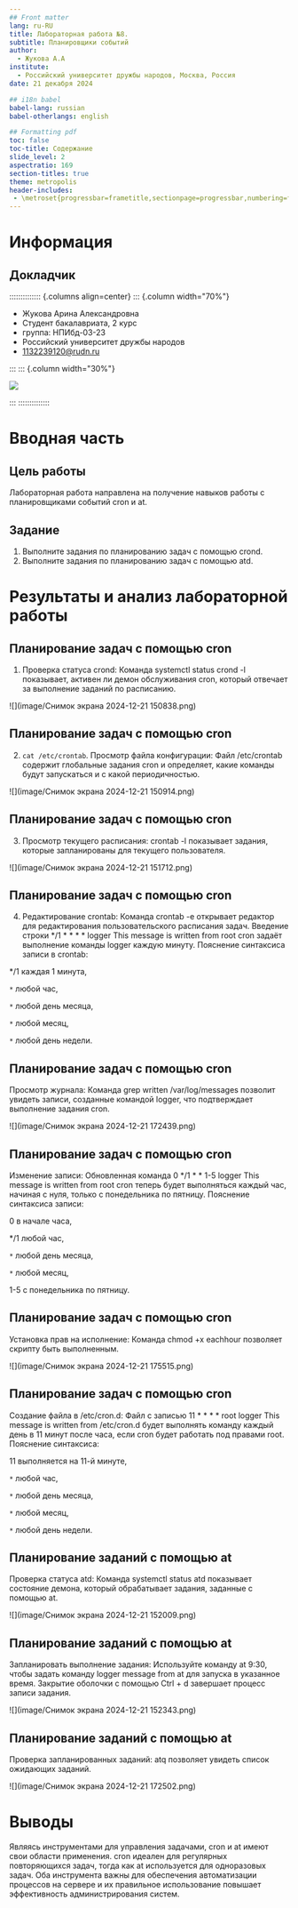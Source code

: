 ```yaml
---
## Front matter
lang: ru-RU
title: Лабораторная работа №8.
subtitle: Планировщики событий
author:
  - Жукова А.А
institute:
  - Российский университет дружбы народов, Москва, Россия
date: 21 декабря 2024

## i18n babel
babel-lang: russian
babel-otherlangs: english

## Formatting pdf
toc: false
toc-title: Содержание
slide_level: 2
aspectratio: 169
section-titles: true
theme: metropolis
header-includes:
 - \metroset{progressbar=frametitle,sectionpage=progressbar,numbering=fraction}
---
```


# Информация

## Докладчик

:::::::::::::: {.columns align=center}
::: {.column width="70%"}

  * Жукова Арина Александровна
  * Студент бакалавриата, 2 курс
  * группа: НПИбд-03-23
  * Российский университет дружбы народов
  * [1132239120@rudn.ru](mailto:1132239120@rudn.ru)

:::
::: {.column width="30%"}

![](./image/zhukova.jpg)

:::
::::::::::::::

# Вводная часть

## Цель работы

Лабораторная работа направлена на получение навыков работы с планировщиками событий cron и at.

## Задание

1. Выполните задания по планированию задач с помощью crond.
2. Выполните задания по планированию задач с помощью atd.

# Результаты и анализ лабораторной работы

## Планирование задач с помощью cron

1. Проверка статуса crond: Команда systemctl status crond -l показывает, активен ли демон обслуживания cron, который отвечает за выполнение заданий по расписанию.

![](image/Снимок экрана 2024-12-21 150838.png)

## Планирование задач с помощью cron

2. `cat /etc/crontab`. Просмотр файла конфигурации: Файл /etc/crontab содержит глобальные задания cron и определяет, какие команды будут запускаться и с какой периодичностью.

![](image/Снимок экрана 2024-12-21 150914.png)

## Планирование задач с помощью cron

3. Просмотр текущего расписания: crontab -l показывает задания, которые запланированы для текущего пользователя. 

![](image/Снимок экрана 2024-12-21 151712.png)

## Планирование задач с помощью cron

4. Редактирование crontab: Команда crontab -e открывает редактор для редактирования пользовательского расписания задач. Введение строки */1 * * * * logger This message is written from root cron задаёт выполнение команды logger каждую минуту.
Пояснение синтаксиса записи в crontab:

*/1 каждая 1 минута,

`*` любой час,

`*` любой день месяца,

`*` любой месяц,

`*` любой день недели.

## Планирование задач с помощью cron

Просмотр журнала: Команда grep written /var/log/messages позволит увидеть записи, созданные командой logger, что подтверждает выполнение задания cron.

![](image/Снимок экрана 2024-12-21 172439.png)

## Планирование задач с помощью cron

Изменение записи: Обновленная команда 0 */1 * * 1-5 logger This message is written from root cron теперь будет выполняться каждый час, начиная с нуля, только с понедельника по пятницу.
Пояснение синтаксиса записи:

0 в начале часа,

*/1 любой час,

`*` любой день месяца,

`*` любой месяц,

1-5 с понедельника по пятницу.

## Планирование задач с помощью cron

Установка прав на исполнение: Команда chmod +x eachhour позволяет скрипту быть выполненным.

![](image/Снимок экрана 2024-12-21 175515.png)

## Планирование задач с помощью cron

Создание файла в /etc/cron.d: Файл с записью 11 * * * * root logger This message is written from /etc/cron.d будет выполнять команду каждый день в 11 минут после часа, если cron будет работать под правами root.
Пояснение синтаксиса:

11 выполняется на 11-й минуте,

`*` любой час,

`*` любой день месяца,

`*` любой месяц,

`*` любой день недели.

## Планирование заданий с помощью at

Проверка статуса atd: Команда systemctl status atd показывает состояние демона, который обрабатывает задания, заданные с помощью at.

![](image/Снимок экрана 2024-12-21 152009.png)

## Планирование заданий с помощью at

Запланировать выполнение задания: Используйте команду at 9:30, чтобы задать команду logger message from at для запуска в указанное время. Закрытие оболочки с помощью Ctrl + d завершает процесс записи задания.

![](image/Снимок экрана 2024-12-21 152343.png)

## Планирование заданий с помощью at

Проверка запланированных заданий: atq позволяет увидеть список ожидающих заданий.

![](image/Снимок экрана 2024-12-21 172502.png)

# Выводы

Являясь инструментами для управления задачами, cron и at имеют свои области применения. cron идеален для регулярных повторяющихся задач, тогда как at используется для одноразовых задач. Оба инструмента важны для обеспечения автоматизации процессов на сервере и их правильное использование повышает эффективность администрирования систем.


